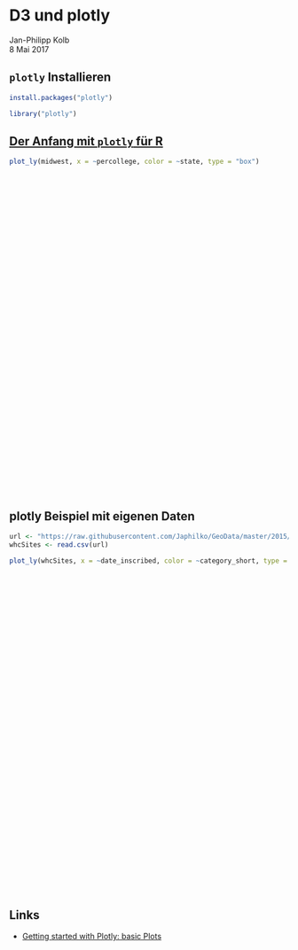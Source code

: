 # D3 und plotly
Jan-Philipp Kolb  
8 Mai 2017  



## `plotly` Installieren


```r
install.packages("plotly")
```



```r
library("plotly")
```


## [Der Anfang mit `plotly` für R](https://plot.ly/r/getting-started/)


```r
plot_ly(midwest, x = ~percollege, color = ~state, type = "box")
```

<!--html_preserve--><div id="htmlwidget-aac31ea79efc9e158c19" style="width:768px;height:576px;" class="plotly html-widget"></div>
<script type="application/json" data-for="htmlwidget-aac31ea79efc9e158c19">{"x":{"layout":{"margin":{"b":40,"l":60,"t":25,"r":10},"xaxis":{"domain":[0,1],"title":"percollege"},"yaxis":{"domain":[0,1]}},"source":"A","config":{"modeBarButtonsToAdd":[{"name":"Collaborate","icon":{"width":1000,"ascent":500,"descent":-50,"path":"M487 375c7-10 9-23 5-36l-79-259c-3-12-11-23-22-31-11-8-22-12-35-12l-263 0c-15 0-29 5-43 15-13 10-23 23-28 37-5 13-5 25-1 37 0 0 0 3 1 7 1 5 1 8 1 11 0 2 0 4-1 6 0 3-1 5-1 6 1 2 2 4 3 6 1 2 2 4 4 6 2 3 4 5 5 7 5 7 9 16 13 26 4 10 7 19 9 26 0 2 0 5 0 9-1 4-1 6 0 8 0 2 2 5 4 8 3 3 5 5 5 7 4 6 8 15 12 26 4 11 7 19 7 26 1 1 0 4 0 9-1 4-1 7 0 8 1 2 3 5 6 8 4 4 6 6 6 7 4 5 8 13 13 24 4 11 7 20 7 28 1 1 0 4 0 7-1 3-1 6-1 7 0 2 1 4 3 6 1 1 3 4 5 6 2 3 3 5 5 6 1 2 3 5 4 9 2 3 3 7 5 10 1 3 2 6 4 10 2 4 4 7 6 9 2 3 4 5 7 7 3 2 7 3 11 3 3 0 8 0 13-1l0-1c7 2 12 2 14 2l218 0c14 0 25-5 32-16 8-10 10-23 6-37l-79-259c-7-22-13-37-20-43-7-7-19-10-37-10l-248 0c-5 0-9-2-11-5-2-3-2-7 0-12 4-13 18-20 41-20l264 0c5 0 10 2 16 5 5 3 8 6 10 11l85 282c2 5 2 10 2 17 7-3 13-7 17-13z m-304 0c-1-3-1-5 0-7 1-1 3-2 6-2l174 0c2 0 4 1 7 2 2 2 4 4 5 7l6 18c0 3 0 5-1 7-1 1-3 2-6 2l-173 0c-3 0-5-1-8-2-2-2-4-4-4-7z m-24-73c-1-3-1-5 0-7 2-2 3-2 6-2l174 0c2 0 5 0 7 2 3 2 4 4 5 7l6 18c1 2 0 5-1 6-1 2-3 3-5 3l-174 0c-3 0-5-1-7-3-3-1-4-4-5-6z"},"click":"function(gd) { \n        // is this being viewed in RStudio?\n        if (location.search == '?viewer_pane=1') {\n          alert('To learn about plotly for collaboration, visit:\\n https://cpsievert.github.io/plotly_book/plot-ly-for-collaboration.html');\n        } else {\n          window.open('https://cpsievert.github.io/plotly_book/plot-ly-for-collaboration.html', '_blank');\n        }\n      }"}],"modeBarButtonsToRemove":["sendDataToCloud"]},"data":[{"x":[19.6313918,11.2433076,17.0338194,17.2789539,14.475999,18.9046238,11.9173877,16.1971209,14.1076487,41.2958081,13.567226,15.1108627,13.6830103,15.3874693,25.1750412,28.0181167,16.9858076,14.5978891,32.835928,16.1959601,16.8685259,42.7688669,16.8399327,16.9356446,20.2751964,13.6029941,17.8273561,14.7056662,15.5321976,11.3675214,13.0495464,18.3778784,14.0467657,20.6605223,14.3184422,13.7735504,18.7236334,15.1666829,36.6436653,15.0256035,18.3698955,14.7583093,16.4133528,14.3524363,27.5938834,17.6409622,24.8893485,19.3436365,37.8340529,16.8995267,14.5388128,18.476678,14.5031437,17.9492226,27.9280239,28.0541488,33.8185507,19.8618556,14.0083929,19.6994744,16.4493851,17.5348837,13.5054525,14.034565,18.511502,16.4744211,19.9206186,11.723732,20.7244228,15.7185951,18.7793745,25.838414,13.5622441,22.011857,12.1742809,14.2502659,14.3687708,16.5212794,12.7412789,21.5077402,21.3007289,21.184251,15.4883463,28.9881549,14.6365422,13.0760986,15.9511699,16.8789809,19.8795753,20.0448263,17.8795898,17.0571729,24.7300469,20.4582651,15.9600242,15.6807027,15.9287398,16.5530497,24.7568609,21.0595616,22.652364,22.8052176],"type":"box","orientation":"h","name":"IL","line":{"fillcolor":"rgba(102,194,165,0.5)","color":"rgba(102,194,165,1)"},"xaxis":"x","yaxis":"y"},{"x":[16.1156797,27.3597862,22.8468145,13.4643978,12.9819635,27.8306241,19.8002103,15.4562536,13.2149823,16.8123574,14.1137248,16.045283,8.54375099,13.2391267,15.5742757,13.9213675,15.581854,21.1970145,17.1676628,18.3723425,11.4249881,20.5498928,11.1452991,12.9935988,13.929867,15.50432,15.5381671,14.9522958,42.1311499,20.4899394,13.1074407,24.2200345,13.2576823,20.2298144,16.9731386,13.1423129,14.8558462,12.771798,17.5460903,10.1458975,22.308069,19.9757478,19.2629151,11.1118012,17.6686138,17.1792531,13.1476522,16.401998,26.7446886,17.7775263,13.5396226,14.4075703,37.7422954,16.9252277,14.6798142,12.1746236,12.6387629,10.7029216,9.78827088,11.1649179,14.6129001,11.0422948,13.842852,24.455887,17.2106825,14.1710559,15.734664,12.6200972,13.5281456,12.8463697,24.611669,10.5895865,14.7000195,14.1338236,10.0140252,18.6080204,15.4816696,9.47158524,36.2454446,15.4219389,12.6449852,21.7585174,12.2726866,22.7230118,16.0805162,13.399963,23.8155668,10.8145974,15.5891252,18.5655038,16.5838347,15.809776],"type":"box","orientation":"h","name":"IN","line":{"fillcolor":"rgba(252,141,98,0.5)","color":"rgba(252,141,98,1)"},"xaxis":"x","yaxis":"y"},{"x":[14.1150923,16.2755866,18.0660208,18.9337962,19.039803,11.8278471,14.5760743,17.2519754,18.2258245,21.4208568,23.742011,16.066702,21.4885192,15.8443516,22.6527251,14.6477089,16.9397657,12.0419487,22.8647363,18.7787018,18.912404,20.4206544,26.9787819,26.8725681,20.1454244,11.4331387,21.1730815,30.9753249,16.4441292,16.4684698,24.7650877,14.3082727,36.7600619,15.116835,16.2342399,15.4575777,27.2497358,21.2057826,34.5571857,11.4555097,28.6383762,14.4522145,11.3134379,16.1542355,32.5963872,18.7880617,27.5866359,14.4056678,15.2878703,20.6866911,16.2528217,26.763554,18.5401286,25.0460405,15.084171,35.6088365,13.280021,17.4296096,14.160017,13.4575569,19.0433213,15.6946934,36.9635114,16.9024096,11.6568382,15.9567602,13.6658394,12.9210381,20.0211305,26.9656935,13.8933764,13.363353,19.7081294,17.641192,17.0117257,13.7970398,14.5667198,17.2912268,14.1243101,17.8047443,48.0785102,19.4104036,18.2322106],"type":"box","orientation":"h","name":"MI","line":{"fillcolor":"rgba(141,160,203,0.5)","color":"rgba(141,160,203,1)"},"xaxis":"x","yaxis":"y"},{"x":[8.74173036,17.3660604,17.2669455,13.2435395,29.1494085,16.1764706,14.1576729,11.4336901,24.2252343,11.323289,13.9121748,17.784992,19.6893454,15.7631208,13.0905778,11.6793426,14.258027,25.0853882,13.475094,18.1881619,31.5940573,18.7380268,21.0773874,11.8740898,32.204593,16.4765579,14.9341366,31.6279977,31.956732,13.5143719,29.7883109,24.4504965,16.0309861,10.5537945,15.2589751,12.3112711,12.85435,9.33070866,13.4497842,10.9845318,13.8431503,16.771139,23.6828055,12.2083684,18.1793685,13.3233757,18.8616572,23.5504285,13.3788082,18.1757973,15.0270375,23.7026065,11.677498,14.1000841,19.2777119,10.513927,26.5504804,11.3808463,12.1051405,15.3234543,8.84588804,19.338309,11.4884393,10.1076709,13.0943276,12.4445328,21.8818751,11.233264,15.7080088,16.7975615,14.1156575,16.2824097,13.7772608,15.6221022,17.3762105,18.9896041,24.7331393,15.5998451,13.0834179,16.9825108,15.1100169,7.91325578,24.4193518,19.0096756,18.4454309,14.4987147,29.0951102,13.7107444],"type":"box","orientation":"h","name":"OH","line":{"fillcolor":"rgba(231,138,195,0.5)","color":"rgba(231,138,195,1)"},"xaxis":"x","yaxis":"y"},{"x":[12.4274917,18.3200156,19.425147,25.8228923,26.2931785,17.9412424,13.6760641,19.7803247,18.1533363,13.84631,20.852313,16.599469,43.6264509,15.9254638,22.4883413,20.9940872,26.2870159,29.8544673,15.6035329,20.8318653,13.5699001,21.6803841,19.8751776,17.3050671,20.483251,18.7317293,15.3240741,22.1656323,14.3912738,20.3282422,14.3909586,30.4885126,16.4620371,13.6317946,17.4417943,19.0711481,21.877375,15.4275441,14.0016473,7.33610822,25.3558337,17.3724213,13.4311741,21.9338239,24.8578251,37.4197798,15.7492355,24.464372,18.5920497,24.6343275,15.527175,22.9065131,17.4993368,19.9064402,16.7559769,28.5880867,19.833921,17.9479167,14.8077953,20.8371926,15.0650908,17.5516579,18.9421311,19.2118611,23.1569039,19.0168872,23.3909001,35.3967841,16.5498688,15.064584,24.9955036,21.6663817],"type":"box","orientation":"h","name":"WI","line":{"fillcolor":"rgba(166,216,84,0.5)","color":"rgba(166,216,84,1)"},"xaxis":"x","yaxis":"y"}],"base_url":"https://plot.ly"},"evals":["config.modeBarButtonsToAdd.0.click"],"jsHooks":[]}</script><!--/html_preserve-->

<!--
![](figure/plotlyEx.png)
-->

## plotly Beispiel mit eigenen Daten


```r
url <- "https://raw.githubusercontent.com/Japhilko/GeoData/master/2015/data/whcSites.csv"
whcSites <- read.csv(url) 
```


```r
plot_ly(whcSites, x = ~date_inscribed, color = ~category_short, type = "box")
```

<!--html_preserve--><div id="htmlwidget-2e9be0ebfcd95bc91908" style="width:768px;height:576px;" class="plotly html-widget"></div>
<script type="application/json" data-for="htmlwidget-2e9be0ebfcd95bc91908">{"x":{"layout":{"margin":{"b":40,"l":60,"t":25,"r":10},"xaxis":{"domain":[0,1],"title":"date_inscribed"},"yaxis":{"domain":[0,1]}},"source":"A","config":{"modeBarButtonsToAdd":[{"name":"Collaborate","icon":{"width":1000,"ascent":500,"descent":-50,"path":"M487 375c7-10 9-23 5-36l-79-259c-3-12-11-23-22-31-11-8-22-12-35-12l-263 0c-15 0-29 5-43 15-13 10-23 23-28 37-5 13-5 25-1 37 0 0 0 3 1 7 1 5 1 8 1 11 0 2 0 4-1 6 0 3-1 5-1 6 1 2 2 4 3 6 1 2 2 4 4 6 2 3 4 5 5 7 5 7 9 16 13 26 4 10 7 19 9 26 0 2 0 5 0 9-1 4-1 6 0 8 0 2 2 5 4 8 3 3 5 5 5 7 4 6 8 15 12 26 4 11 7 19 7 26 1 1 0 4 0 9-1 4-1 7 0 8 1 2 3 5 6 8 4 4 6 6 6 7 4 5 8 13 13 24 4 11 7 20 7 28 1 1 0 4 0 7-1 3-1 6-1 7 0 2 1 4 3 6 1 1 3 4 5 6 2 3 3 5 5 6 1 2 3 5 4 9 2 3 3 7 5 10 1 3 2 6 4 10 2 4 4 7 6 9 2 3 4 5 7 7 3 2 7 3 11 3 3 0 8 0 13-1l0-1c7 2 12 2 14 2l218 0c14 0 25-5 32-16 8-10 10-23 6-37l-79-259c-7-22-13-37-20-43-7-7-19-10-37-10l-248 0c-5 0-9-2-11-5-2-3-2-7 0-12 4-13 18-20 41-20l264 0c5 0 10 2 16 5 5 3 8 6 10 11l85 282c2 5 2 10 2 17 7-3 13-7 17-13z m-304 0c-1-3-1-5 0-7 1-1 3-2 6-2l174 0c2 0 4 1 7 2 2 2 4 4 5 7l6 18c0 3 0 5-1 7-1 1-3 2-6 2l-173 0c-3 0-5-1-8-2-2-2-4-4-4-7z m-24-73c-1-3-1-5 0-7 2-2 3-2 6-2l174 0c2 0 5 0 7 2 3 2 4 4 5 7l6 18c1 2 0 5-1 6-1 2-3 3-5 3l-174 0c-3 0-5-1-7-3-3-1-4-4-5-6z"},"click":"function(gd) { \n        // is this being viewed in RStudio?\n        if (location.search == '?viewer_pane=1') {\n          alert('To learn about plotly for collaboration, visit:\\n https://cpsievert.github.io/plotly_book/plot-ly-for-collaboration.html');\n        } else {\n          window.open('https://cpsievert.github.io/plotly_book/plot-ly-for-collaboration.html', '_blank');\n        }\n      }"}],"modeBarButtonsToRemove":["sendDataToCloud"]},"data":[{"x":[2003,2002,2005,1992,1980,1982,1982,1982,1992,2004,1999,2000,2003,1996,2000,2000,2007,2004,2010,1996,1998,1996,1997,1999,2000,2001,2000,2007,2005,2012,1985,1985,2011,2000,2005,1998,1998,1998,2000,2000,2000,2000,2005,2009,2012,1985,1987,1990,1991,2000,1998,2005,2007,2001,1980,1982,1985,1985,1987,1991,1997,1999,2001,2012,2010,1979,1979,1979,1979,1983,1983,1985,2009,2009,1992,2008,1978,1981,1981,1985,1995,2007,2012,2013,1995,2003,2000,2005,2006,1987,1987,1987,1987,1987,1994,1994,1994,1994,1996,1997,1997,1997,1998,1998,1999,2000,2000,2000,2000,2001,2005,2013,2007,2008,2006,2004,2009,2010,2011,2012,2014,2015,1984,1995,1995,1995,2011,2014,2012,1979,1979,1997,1997,2000,2008,1999,1997,2005,2008,1980,1998,1992,1992,1992,1994,1995,1996,2000,1998,1998,1999,2001,2003,2004,2013,1995,2000,1994,2015,2015,1978,1999,1979,1979,1979,1979,1979,2002,1993,1997,1980,1980,1980,1980,1978,1979,2006,2011,2013,1999,1991,1979,1979,1979,1979,1979,1981,1981,1981,1981,1981,1982,1995,1983,1983,1985,1997,1988,1991,1991,1992,1996,1998,1998,2001,1999,2000,2011,2005,2007,2008,2010,2012,2015,2014,2015,2003,1994,1996,1994,1978,1981,1981,1985,1983,1987,1984,1996,1986,1991,1990,2000,1994,1993,1992,1993,1994,1996,1996,1998,1999,1999,2000,2001,2002,2002,2004,2006,2008,2011,2012,2013,2014,2015,1980,1986,1987,1987,1988,1988,1988,1989,1989,1990,1990,1992,1996,1999,1999,2007,1979,1981,1982,1984,1980,1987,1987,1999,1996,2000,2002,2004,2007,1993,1993,1986,1987,1986,1986,1983,1983,1987,1984,2013,1984,1987,1983,1983,1986,1989,2014,2003,1999,2004,2002,2004,2010,1991,1996,1991,2012,1979,1979,1979,2003,2004,2005,2004,2006,2008,2009,2010,2010,2011,2012,2012,2013,2015,2015,2014,2007,1985,2003,2014,1993,2001,2001,2003,2005,2005,2008,2014,2012,2015,1980,1979,1982,2013,1987,1987,1996,1997,1990,1993,1994,1995,1995,1995,1995,1996,1996,1996,2000,1997,1997,1998,1997,1997,1998,1997,1997,1997,1997,1997,1998,1999,2000,2002,2001,2004,2003,2004,2005,2006,2008,2011,2014,2015,1993,1993,1994,1995,1996,1996,1998,1999,2000,2004,2007,2011,2013,2014,2015,1981,1985,1985,2004,2015,2003,2004,2001,2008,2011,2009,1995,2001,1997,1984,1984,1984,1984,1982,1982,1982,1985,1986,1994,2004,1994,2006,2008,2012,1988,1988,2004,1980,1980,2010,2008,1987,1987,1987,1987,1987,1988,1988,1998,1991,1992,1993,1994,1993,1996,1996,1997,1998,1999,1999,2003,2004,2006,2007,2008,2010,2010,2015,2004,2011,2015,1979,1981,1985,1987,2001,1996,1997,1997,2004,2012,1991,2014,2007,1979,1997,1997,2000,2010,2014,2000,2011,2013,1999,2005,1980,1979,1985,2015,1987,1988,2000,2006,1980,1980,1980,1981,1981,1997,2012,2014,1980,1997,2008,1993,1983,1985,1988,1994,2000,2009,1999,1993,1978,1980,1979,1978,1992,1997,1997,1999,2003,2001,2006,1983,1983,1983,1983,1986,1989,1995,1996,2001,2001,2004,2012,2013,2013,1995,1995,1995,1997,1997,2000,2000,2009,2010,2014,2015,1993,1993,1993,1999,1999,1999,1990,1990,1990,1992,1992,1992,1994,1993,2000,2014,2000,2003,2004,2005,1999,2008,2008,2010,2014,2015,1978,2000,2011,2012,1979,1986,2004,2007,2015,1993,1993,1993,2000,2008,1999,1999,2003,2007,1985,1985,1985,1984,1984,1984,1984,1984,1985,1985,1986,1986,1988,1987,1986,1991,2003,1993,1993,1993,1996,1996,1997,1997,1997,1998,2000,1998,1999,2000,2000,2000,2000,2001,2006,2009,2011,1982,1982,2003,2011,2002,1993,1993,1994,1994,1991,1995,1996,1998,2000,2001,2004,2012,1983,1983,1983,2000,2007,2009,1979,1986,1980,1980,2006,2011,2010,1991,1992,1991,2004,1979,1979,1979,1985,1988,1988,1997,1985,1985,1986,1987,1988,1994,1998,2015,2011,2012,2014,2014,2015,1999,2005,2007,2001,1990,1998,2011,2013,2011,1986,1986,1986,1986,1986,1987,1987,2001,1988,1988,1999,1995,1997,2000,2000,2001,2001,2003,2004,2006,2009,2015,1981,2000,2006,1978,1979,1982,1983,1984,1987,1987,1992,2014,2015,1995,2015,1990,1993,2001,2000,2008,1993,2000,1993,1999,1999,2010,2011,1982,1986,1993,2003,1986,1986,1982,2014,1983,2011,2001,2005,1999,2014,1982,1988,2000,1985,1990,1991,1994,1996,2006,2004,1987,1979,1980,1996,2008,1998,2000,2001,1980,1996,2006,1995,1996,1997,1998,1999,1979,2004,1986,1995,2013,1998,2012,1982,1988,1988,1991,1987],"type":"box","orientation":"h","name":"C","line":{"fillcolor":"rgba(102,194,165,0.5)","color":"rgba(102,194,165,1)"},"xaxis":"x","yaxis":"y"},{"x":[1981,1981,1987,1987,1990,1996,1999,2007,1988,1988,1979,2015,2011,1989,2002,2012,1983,1990,1999,1996,1979,1985,1988,1986,1979,2010,2014,1982,1982,1997,2000,1990],"type":"box","orientation":"h","name":"C/N","line":{"fillcolor":"rgba(252,141,98,0.5)","color":"rgba(252,141,98,1)"},"xaxis":"x","yaxis":"y"},{"x":[1981,1984,2000,1982,1986,1991,1992,1994,2000,2003,2011,1996,2000,2014,1986,1999,1999,2000,2000,2001,2001,1983,1983,1987,1978,1979,1983,1987,1999,2008,1988,2012,1992,1992,1992,2003,2006,2007,2008,2010,2012,2013,1994,2006,1997,1979,1999,1979,1980,1980,1984,1996,2004,2014,1997,1978,1983,2008,2010,1995,1982,2008,1988,1985,1985,1985,2012,2014,1991,2000,2009,2013,1993,1993,2005,2011,2008,1997,1997,2011,2010,2007,1984,2000,2000,1989,1987,1993,2005,2008,2013,1980,2013,1984,1998,1996,2005,1981,2005,1987,1999,2014,1999,2007,1991,1995,1996,1996,2001,1999,2010,2012,1981,1981,1983,1986,1998,2005,1986,2007,2010,2000,2001,2008,2013,2005,1991,1994,1994,1986,1988,1995,1981,1982,1987,1978,1979,1979,1980,1981,1981,1983,1984,1987,1995,1994,1994,2003,2008,1984,1999,1988,1997,1997,1981,1997,1979,2012,1984,1979,1995,1999,1983,1982,1983,1981,2001,2009,1978,1983,2005,2000,2007,1995,1987,2004,1999,1991,2003,1990,2003,1979,1990,1991,1985,1993,1998,2004,2004,1982,1999,2004,1994,1988,1980,2001,1989],"type":"box","orientation":"h","name":"N","line":{"fillcolor":"rgba(141,160,203,0.5)","color":"rgba(141,160,203,1)"},"xaxis":"x","yaxis":"y"}],"base_url":"https://plot.ly"},"evals":["config.modeBarButtonsToAdd.0.click"],"jsHooks":[]}</script><!--/html_preserve-->



## Links

- [Getting started with Plotly: basic Plots](https://www.r-bloggers.com/getting-started-with-plotly-basic-plots/)

